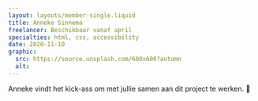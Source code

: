 ```yaml
---
layout: layouts/member-single.liquid
title: Anneke Sinnema
freelancer: Beschikbaar vanaf april
specialties: html, css, accessibility
date: 2020-11-10
graphic:
  src: https://source.unsplash.com/600x600?autumn
  alt:
---
```


Anneke vindt het kick-ass om met jullie samen aan dit project te werken. 🙌
